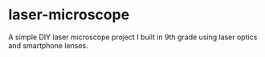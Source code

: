 # laser-microscope
A simple DIY laser microscope project I built in 9th grade using laser optics and smartphone lenses.
